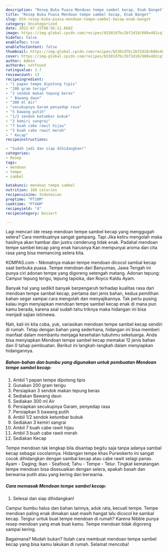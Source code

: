 ```yaml
---
description: "Resep Buka Puasa Mendoan tempe sambel kecap, Enak Banget"
title: "Resep Buka Puasa Mendoan tempe sambel kecap, Enak Banget"
slug: 654-resep-buka-puasa-mendoan-tempe-sambel-kecap-enak-banget
category: Uncategorized
date: 2022-07-15T08:56:11.668Z
image: https://img-global.cpcdn.com/recipes/b5301d7bc2bf2d10/680x482cq70/mendoan-tempe-sambel-kecap-foto-resep-utama.jpg
hideToc: false
enableToc: true
enableTocContent: false
thumbnail: https://img-global.cpcdn.com/recipes/b5301d7bc2bf2d10/680x482cq70/mendoan-tempe-sambel-kecap-foto-resep-utama.jpg
cover: https://img-global.cpcdn.com/recipes/b5301d7bc2bf2d10/680x482cq70/mendoan-tempe-sambel-kecap-foto-resep-utama.jpg
author: Admin
authorAv: notfound
ratingvalue: 3.7
reviewcount: 13
recipeingredient:
- "1 papan tempe dipotong tipis"
- "200 gram terigu"
- "3 sendok makan tepung beras"
- " Bawang daun"
- "300 ml Air"
- "secukupnya Garam penyedap rasa"
- "5 bawang putih"
- "1/2 sendok ketumbar bubuk"
- "3 kemiri sangrai"
- "7 buah cabe rawit hijau"
- "3 buah cabe rawit merah"
- " Kecap"
recipeinstructions:

- "Sudah jadi dan siap dihidangkan!"
categories:
- Resep
tags:
- mendoan
- tempe
- sambel

katakunci: mendoan tempe sambel 
nutrition: 168 calories
recipecuisine: Indonesian
preptime: "PT10M"
cooktime: "PT46M"
recipeyield: "4"
recipecategory: Dessert

---
```



Lagi mencari ide resep mendoan tempe sambel kecap yang menggugah selera? Cara membuatnya sangat gampang. Tapi Jika keliru mengolah maka hasilnya akan hambar dan justru cenderung tidak enak. Padahal mendoan tempe sambel kecap yang enak harusnya Kan mempunyai aroma dan cita rasa yang bisa memancing selera kita.


KOMPAS.com - Nikmatnya makan tempe mendoan dicocol sambal kecap saat berbuka puasa. Tempe mendoan dari Banyumas, Jawa Tengah ini punya ciri adonan tempe yang digoreng setengah matang. Adonan tepung: Campur tepung terigu, tepung tapioka, dan Royco Kaldu Ayam.

Banyak hal yang sedikit banyak berpengaruh terhadap kualitas rasa dari mendoan tempe sambel kecap, pertama dari jenis bahan, kedua pemilihan bahan segar sampai cara mengolah dan menyajikannya. Tak perlu pusing kalau ingin menyiapkan mendoan tempe sambel kecap enak di mana pun kamu berada, karena asal sudah tahu triknya maka hidangan ini bisa menjadi sajian istimewa.


Nah, kali ini kita coba, yuk, variasikan mendoan tempe sambel kecap sendiri di rumah. Tetap dengan bahan yang sederhana, hidangan ini bisa memberi manfaat dalam membantu menjaga kesehatan tubuhmu sekeluarga. Anda bisa menyiapkan Mendoan tempe sambel kecap memakai 12 jenis bahan dan 0 tahap pembuatan. Berikut ini langkah-langkah dalam menyiapkan hidangannya.

<!--inarticleads1-->

##### Bahan-bahan dan bumbu yang digunakan untuk pembuatan Mendoan tempe sambel kecap:

1. Ambil 1 papan tempe dipotong tipis
1. Gunakan 200 gram terigu
1. Persiapkan 3 sendok makan tepung beras
1. Sediakan  Bawang daun
1. Sediakan 300 ml Air
1. Persiapkan secukupnya Garam, penyedap rasa
1. Persiapkan 5 bawang putih
1. Ambil 1/2 sendok ketumbar bubuk
1. Sediakan 3 kemiri sangrai
1. Ambil 7 buah cabe rawit hijau
1. Ambil 3 buah cabe rawit merah
1. Sediakan  Kecap


Tempe mendoan tak lengkap bila disantap begitu saja tanpa adanya sambal kecap sebagai cocolannya. Hidangan tempe khas Purwokerto ini sangat cocok dihidangkan dengan sambal kecap atau cabe rawit selagi panas. Ayam - Daging; Ikan - Seafood; Tahu - Tempe - Telur. Tingkat kematangan tempe mendoan bisa disesuaikan dengan selera, apakah basah dan berwarna putih atau yang kering dan berwarna. 

<!--inarticleads2-->

##### Cara memasak Mendoan tempe sambel kecap:


1. Selesai dan siap dihidangkan!

Campur bumbu halus dan bahan lainnya, aduk rata, kecuali tempe. Tempe mendoan paling enak dimakan saat masih hangat lalu dicocol ke sambal kecap. Tergiur untuk buat tempe mendoan di rumah? Karena Nibble punya resep mendoan yang enak buat kamu. Tempe mendoan tidak digoreng sampai kering. 

Bagaimana? Mudah bukan? Itulah cara membuat mendoan tempe sambel kecap yang bisa kamu lakukan di rumah. Selamat mencoba!
